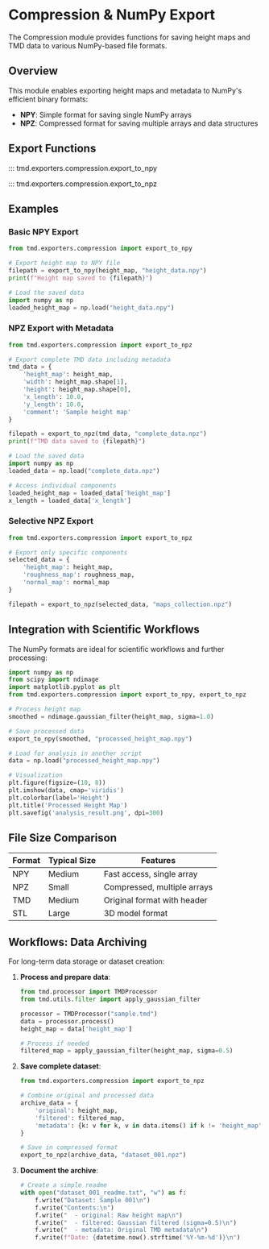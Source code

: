 # Compression & NumPy Export

The Compression module provides functions for saving height maps and TMD data to various NumPy-based file formats.

## Overview

This module enables exporting height maps and metadata to NumPy's efficient binary formats:

- **NPY**: Simple format for saving single NumPy arrays
- **NPZ**: Compressed format for saving multiple arrays and data structures

## Export Functions

::: tmd.exporters.compression.export_to_npy

::: tmd.exporters.compression.export_to_npz

## Examples

### Basic NPY Export

```python
from tmd.exporters.compression import export_to_npy

# Export height map to NPY file
filepath = export_to_npy(height_map, "height_data.npy")
print(f"Height map saved to {filepath}")

# Load the saved data
import numpy as np
loaded_height_map = np.load("height_data.npy")
```

### NPZ Export with Metadata

```python
from tmd.exporters.compression import export_to_npz

# Export complete TMD data including metadata
tmd_data = {
    'height_map': height_map,
    'width': height_map.shape[1],
    'height': height_map.shape[0],
    'x_length': 10.0,
    'y_length': 10.0,
    'comment': 'Sample height map'
}

filepath = export_to_npz(tmd_data, "complete_data.npz")
print(f"TMD data saved to {filepath}")

# Load the saved data
import numpy as np
loaded_data = np.load("complete_data.npz")

# Access individual components
loaded_height_map = loaded_data['height_map']
x_length = loaded_data['x_length']
```

### Selective NPZ Export

```python
from tmd.exporters.compression import export_to_npz

# Export only specific components
selected_data = {
    'height_map': height_map,
    'roughness_map': roughness_map,
    'normal_map': normal_map
}

filepath = export_to_npz(selected_data, "maps_collection.npz")
```

## Integration with Scientific Workflows

The NumPy formats are ideal for scientific workflows and further processing:

```python
import numpy as np
from scipy import ndimage
import matplotlib.pyplot as plt
from tmd.exporters.compression import export_to_npy, export_to_npz

# Process height map
smoothed = ndimage.gaussian_filter(height_map, sigma=1.0)

# Save processed data
export_to_npy(smoothed, "processed_height_map.npy")

# Load for analysis in another script
data = np.load("processed_height_map.npy")

# Visualization
plt.figure(figsize=(10, 8))
plt.imshow(data, cmap='viridis')
plt.colorbar(label='Height')
plt.title('Processed Height Map')
plt.savefig('analysis_result.png', dpi=300)
```

## File Size Comparison

| Format | Typical Size | Features |
|--------|--------------|----------|
| NPY    | Medium       | Fast access, single array |
| NPZ    | Small        | Compressed, multiple arrays |
| TMD    | Medium       | Original format with header |
| STL    | Large        | 3D model format |

## Workflows: Data Archiving

For long-term data storage or dataset creation:

1. **Process and prepare data**:
   ```python
   from tmd.processor import TMDProcessor
   from tmd.utils.filter import apply_gaussian_filter
   
   processor = TMDProcessor("sample.tmd")
   data = processor.process()
   height_map = data['height_map']
   
   # Process if needed
   filtered_map = apply_gaussian_filter(height_map, sigma=0.5)
   ```

2. **Save complete dataset**:
   ```python
   from tmd.exporters.compression import export_to_npz
   
   # Combine original and processed data
   archive_data = {
       'original': height_map,
       'filtered': filtered_map,
       'metadata': {k: v for k, v in data.items() if k != 'height_map'}
   }
   
   # Save in compressed format
   export_to_npz(archive_data, "dataset_001.npz")
   ```

3. **Document the archive**:
   ```python
   # Create a simple readme
   with open("dataset_001_readme.txt", "w") as f:
       f.write("Dataset: Sample 001\n")
       f.write("Contents:\n")
       f.write("  - original: Raw height map\n")
       f.write("  - filtered: Gaussian filtered (sigma=0.5)\n")
       f.write("  - metadata: Original TMD metadata\n")
       f.write(f"Date: {datetime.now().strftime('%Y-%m-%d')}\n")
   ```
